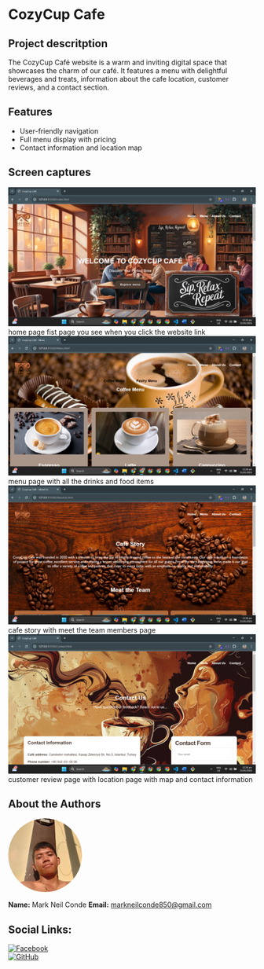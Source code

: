 # CozyCup Cafe

## Project descritption

The CozyCup Café website is a warm and inviting digital space that showcases the charm of our café. It features a menu with delightful beverages and treats, information about the cafe location, customer reviews, and a contact section.

## Features

- User-friendly navigation
- Full menu display with pricing
- Contact information and location map

## Screen captures

![](<img/Screenshot%20(45).png>)
home page fist page you see when you click the website link
![](<img/Screenshot%20(46).png>)
menu page with all the drinks and food items
![](<img/Screenshot%20(47).png>)
cafe story with meet the team members page
![](<img/Screenshot%20(48).png>)
customer review page with location page with map and contact information

## About the Authors

<img src="img/me.jpg" alt="Profile Picture" width="150" style="border-radius: 50%;">

**Name:** Mark Neil Conde
**Email:** markneilconde850@gmail.com

## Social Links:

[![Facebook](https://github.com/gauravghongde/social-icons/blob/master/PNG/Color/Facebook.png?raw=true)](https://www.facebook.com/share/18HeWpBGsx/)  
[![GitHub](https://github.com/gauravghongde/social-icons/blob/master/PNG/Color/Github.png?raw=true)](https://github.com/ZuLu29)
